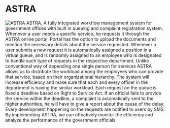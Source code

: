 # ASTRA
![ASTRA](https://cloud.githubusercontent.com/assets/8397274/20027023/93ba238e-a32e-11e6-896c-77c04f91752c.png)
ASTRA, A fully integrated workflow management system for government offices with built in queuing and complaint registration system.  Whenever a user needs a specific service, he requests it through the ASTRA online portal. Portal has the option to upload the documents and mention the necessary details about the service requested. Whenever a user submits a new request it is automatically assigned a position in a virtual queue, and is randomly assigned to an employee who is designated to handle such type of requests in the respective department. Unlike conventional way of depending one single person for services ASTRA allows us to distribute the workload among the employees who can provide that service, based on their organizational hierarchy.  The system will increase efficiency and make sure that each and every officer in the department is having the similar workload. Each request on the queue is fixed a deadline based on Right to Service Act. If an official fails to provide the service within the deadline, a complaint is automatically sent to the higher authorities, he will have to give a report about the cause of the delay. Every development happening on the requests are notified to users by SMS. By implementing ASTRA, we can effectively monitor the efficiency and analyze the performance of the government officials.

